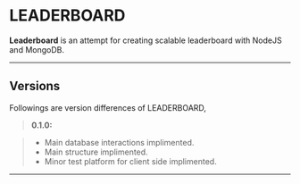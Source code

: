 LEADERBOARD
===================


**Leaderboard** is an attempt for creating scalable leaderboard with NodeJS and MongoDB.


----------
 Versions 
-------------

Followings are version differences of LEADERBOARD,

> **0.1.0:**

> - Main database interactions implimented.
> - Main structure implimented.
> - Minor test platform for client side implimented.

----------